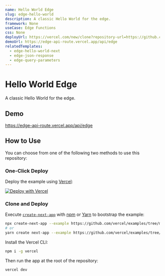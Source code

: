 ```yaml
---
name: Hello World Edge
slug: edge-hello-world
description: A classic Hello World for the edge.
framework: None
useCase: Edge Functions
css: None
deployUrl: https://vercel.com/new/clone?repository-url=https://github.com/vercel/examples/tree/main/edge-functions/hello-world&project-name=edge-hello-world&repository-name=edge-hello-world
demoUrl: https://edge-api-route.vercel.app/api/edge
relatedTemplates:
  - edge-hello-world-next
  - edge-json-response
  - edge-query-parameters
---
```


# Hello World Edge

A classic Hello World for the edge.

## Demo

https://edge-api-route.vercel.app/api/edge

## How to Use

You can choose from one of the following two methods to use this repository:

### One-Click Deploy

Deploy the example using [Vercel](https://vercel.com?utm_source=github&utm_medium=readme&utm_campaign=vercel-examples):

[![Deploy with Vercel](https://vercel.com/button)](https://vercel.com/new/git/external?repository-url=https://github.com/vercel/examples/tree/main/edge-functions/hello-world&project-name=edge-hello-world&repository-name=edge-hello-world)

### Clone and Deploy

Execute [`create-next-app`](https://github.com/vercel/next.js/tree/canary/packages/create-next-app) with [npm](https://docs.npmjs.com/cli/init) or [Yarn](https://yarnpkg.com/lang/en/docs/cli/create/) to bootstrap the example:

```bash
npx create-next-app --example https://github.com/vercel/examples/tree/main/edge-functions/hello-world edge-hello-world
# or
yarn create next-app --example https://github.com/vercel/examples/tree/main/edge-functions/hello-world edge-hello-world
```

Install the Vercel CLI:

```bash
npm i -g vercel
```

Then run the app at the root of the repository:

```bash
vercel dev
```
